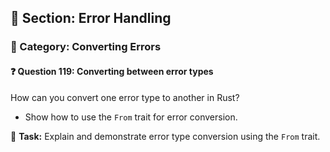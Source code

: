 ## 📘 Section: Error Handling  
### 🔹 Category: Converting Errors  
#### ❓ Question 119: Converting between error types

How can you convert one error type to another in Rust?

- Show how to use the `From` trait for error conversion.

🔧 **Task:** Explain and demonstrate error type conversion using the `From` trait.
